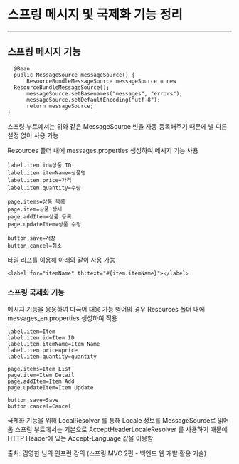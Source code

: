 # 스프링 메시지 및 국제화 기능 정리

------
## 스프링 메시지 기능
~~~
  @Bean
  public MessageSource messageSource() {
      ResourceBundleMessageSource messageSource = new
  ResourceBundleMessageSource();
      messageSource.setBasenames("messages", "errors");
      messageSource.setDefaultEncoding("utf-8");
      return messageSource;
} 
~~~
스프링 부트에서는 위와 같은 MessageSource 빈을 자동 등록해주기 때문에 별 다른 설정 없이 사용 가능


Resources 폴더 내에 messages.properties 생성하여 메시지 기능 사용
~~~
label.item.id=상품 ID
label.item.itemName=상품명
label.item.price=가격
label.item.quantity=수량

page.items=상품 목록
page.item=상품 상세
page.addItem=상품 등록
page.updateItem=상품 수정

button.save=저장
button.cancel=취소
~~~

타임 리프를 이용해 아래와 같이 사용 가능
~~~
<label for="itemName" th:text="#{item.itemName}"></label>
~~~


### 스프링 국제화 기능

메시지 기능을 응용하여 다국어 대응 가능
영어의 경우 Resources 폴더 내에 messages_en.properties 생성하여 적용

~~~
label.item=Item
label.item.id=Item ID
label.item.itemName=Item Name
label.item.price=price
label.item.quantity=quantity

page.items=Item List
page.item=Item Detail
page.addItem=Item Add
page.updateItem=Item Update

button.save=Save
button.cancel=Cancel
~~~

국제화 기능을 위해 LocalResolver 를 통해 Locale 정보를 MessageSource로 읽어옴
스프링 부트에서는 기본으로 AcceptHeaderLocaleResolver 를 사용하기 때문에 HTTP Header에 있는 Accept-Language 값을 이용함


출처: 김영한 님의 인프런 강의 (스프링 MVC 2편 - 백엔드 웹 개발 활용 기술)
